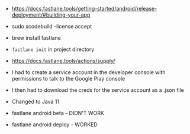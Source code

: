 - https://docs.fastlane.tools/getting-started/android/release-deployment/#building-your-app
- sudo xcodebuild -license accept
- brew install fastlane
- `fastlane init` in project directory

- https://docs.fastlane.tools/actions/supply/

- I had to create a service account in the developer console with permissions to talk to the Google Play console
- I then had to download the creds for the service account as a .json file

- Changed to Java 11

- fastlane android beta - DIDN'T WORK
- fastlane android deploy - WORKED